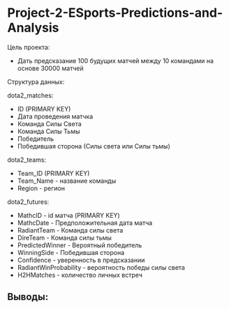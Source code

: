 # Project-2-ESports-Predictions-and-Analysis

Цель проекта:
 - Дать предсказание 100 будущих матчей между 10 командами на основе 30000 матчей

Структура данных:

dota2_matches:
 - ID (PRIMARY KEY)
 - Дата проведения матчка
 - Команда Силы Света
 - Команда Силы Тьмы
 - Победитель
 - Победившая сторона (Силы света или Силы тьмы)

dota2_teams:
 - Team_ID (PRIMARY KEY)
 - Team_Name - название команды
 - Region - регион

dota2_futures:
 - MathcID - id матча (PRIMARY KEY)
 - MathcDate - Предположительная дата матча
 - RadiantTeam - Команда силы света
 - DireTeam - Команда силы тьмы
 - PredictedWinner - Вероятный победитель
 - WinningSide - Победившая сторона
 - Confidence - уверенность в предсказании
 - RadiantWinProbability - вероятность победы силы света
 - H2HMatches - количество личных встреч

Выводы:
 - 
